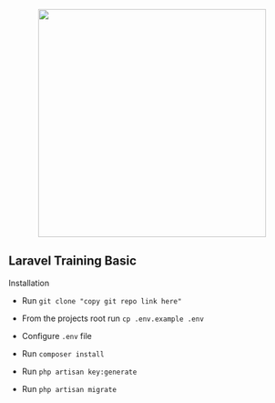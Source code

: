 <p align="center"><a href="https://laravel.com" target="_blank"><img src="https://raw.githubusercontent.com/laravel/art/master/logo-lockup/5%20SVG/2%20CMYK/1%20Full%20Color/laravel-logolockup-cmyk-red.svg" width="400"></a></p>

## Laravel Training Basic

Installation

* Run `git clone "copy git repo link here"`

* From the projects root run `cp .env.example .env`

* Configure `.env` file

* Run `composer install`

* Run `php artisan key:generate`

* Run `php artisan migrate`